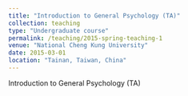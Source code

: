 ```yaml
---
title: "Introduction to General Psychology (TA)"
collection: teaching
type: "Undergraduate course"
permalink: /teaching/2015-spring-teaching-1
venue: "National Cheng Kung University"
date: 2015-03-01
location: "Tainan, Taiwan, China"
---
```


Introduction to General Psychology (TA)

